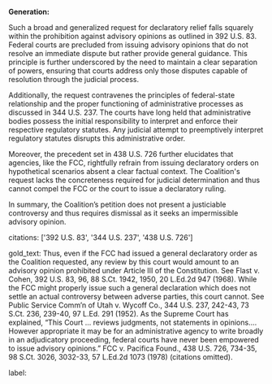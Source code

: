 **Generation:**

Such a broad and generalized request for declaratory relief falls squarely within the prohibition against advisory opinions as outlined in 392 U.S. 83. Federal courts are precluded from issuing advisory opinions that do not resolve an immediate dispute but rather provide general guidance. This principle is further underscored by the need to maintain a clear separation of powers, ensuring that courts address only those disputes capable of resolution through the judicial process.

Additionally, the request contravenes the principles of federal-state relationship and the proper functioning of administrative processes as discussed in 344 U.S. 237. The courts have long held that administrative bodies possess the initial responsibility to interpret and enforce their respective regulatory statutes. Any judicial attempt to preemptively interpret regulatory statutes disrupts this administrative order.

Moreover, the precedent set in 438 U.S. 726 further elucidates that agencies, like the FCC, rightfully refrain from issuing declaratory orders on hypothetical scenarios absent a clear factual context. The Coalition's request lacks the concreteness required for judicial determination and thus cannot compel the FCC or the court to issue a declaratory ruling.

In summary, the Coalition’s petition does not present a justiciable controversy and thus requires dismissal as it seeks an impermissible advisory opinion.

citations: ['392 U.S. 83', '344 U.S. 237', '438 U.S. 726']

gold_text: Thus, even if the FCC had issued a general declaratory order as the Coalition requested, any review by this court would amount to an advisory opinion prohibited under Article III of the Constitution. See Flast v. Cohen, 392 U.S. 83, 96, 88 S.Ct. 1942, 1950, 20 L.Ed.2d 947 (1968). While the FCC might properly issue such a general declaration which does not settle an actual controversy between adverse parties, this court cannot. See Public Service Comm’n of Utah v. Wycoff Co., 344 U.S. 237, 242-43, 73 S.Ct. 236, 239-40, 97 L.Ed. 291 (1952). As the Supreme Court has explained, “This Court ... reviews judgments, not statements in opinions.... However appropriate it may be for an administrative agency to write broadly in an adjudicatory proceeding, federal courts have never been empowered to issue advisory opinions.” FCC v. Pacifica Found., 438 U.S. 726, 734-35, 98 S.Ct. 3026, 3032-33, 57 L.Ed.2d 1073 (1978) (citations omitted).

label: 